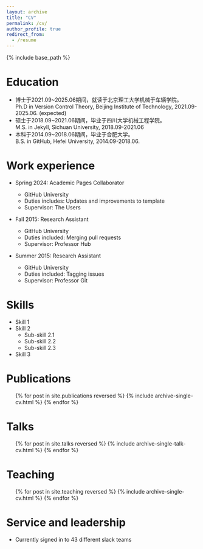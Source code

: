 ```yaml
---
layout: archive
title: "CV"
permalink: /cv/
author_profile: true
redirect_from:
  - /resume
---
```


{% include base_path %}

Education
======

* 博士于2021.09~2025.06期间，就读于北京理工大学机械于车辆学院。\
  Ph.D in Version Control Theory, Beijing Institute of Technology, 2021.09-2025.06. (expected)
* 硕士于2018.09~2021.06期间，毕业于四川大学机械工程学院。\
  M.S. in Jekyll, Sichuan University, 2018.09-2021.06
* 本科于2014.09~2018.06期间，毕业于合肥大学。\
  B.S. in GitHub, Hefei University, 2014.09-2018.06.

Work experience
======
* Spring 2024: Academic Pages Collaborator
  * GitHub University
  * Duties includes: Updates and improvements to template
  * Supervisor: The Users

* Fall 2015: Research Assistant
  * GitHub University
  * Duties included: Merging pull requests
  * Supervisor: Professor Hub

* Summer 2015: Research Assistant
  * GitHub University
  * Duties included: Tagging issues
  * Supervisor: Professor Git
  
Skills
======
* Skill 1
* Skill 2
  * Sub-skill 2.1
  * Sub-skill 2.2
  * Sub-skill 2.3
* Skill 3

Publications
======
  <ul>{% for post in site.publications reversed %}
    {% include archive-single-cv.html %}
  {% endfor %}</ul>
  
Talks
======
  <ul>{% for post in site.talks reversed %}
    {% include archive-single-talk-cv.html  %}
  {% endfor %}</ul>
  
Teaching
======
  <ul>{% for post in site.teaching reversed %}
    {% include archive-single-cv.html %}
  {% endfor %}</ul>
  
Service and leadership
======
* Currently signed in to 43 different slack teams
